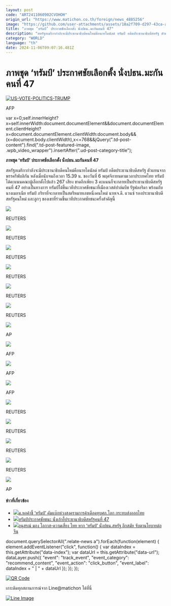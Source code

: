 ```yaml
---
layout: post
code: "ART2411060902CVOHOH"
origin_url: "https://www.matichon.co.th/foreign/news_4885256"
image: "https://github.com/user-attachments/assets/18a2f709-d297-43ca-abdc-e1e44f7763c1"
title: "ภาพชุด ‘ทรัมป์’ ประกาศชัยเลือกตั้ง นั่งปธน.มะกันคนที่ 47"
description: "สหรัฐอเมริกากำลังจะมีประธานาธิบดีคนใหม่คือนายโดนัลด์ ทรัมป์ อดีตประธานาธิบดีสหรัฐ ตัวแทนจากพรรครีพับลิกัน หลังเมื่อนับจนถึงเวลา 15.39 น. ของวันที่ 6 พฤศจิกายนตามเวลาประเทศไทย ทรัมป์ได้คะแนนคณะผู้เลือกตั้งไปแล้ว 267 เสียง ขาดอีกเพียง 3 คะแนนก็จะกลายเป็นประธานาธิบดีสหรัฐคนที่ 47 อย่างเป็นทางการ ทรัมป์ได้ขึ้นเวทีประกาศชัยชนะที่เมืองเวสต์ปาล์มบีช รัฐฟลอริดา พร้อมกับนางเมลาเนีย ทรัมป์ ภริยาที่จะกลายเป็นสตรีหมายเลขหนึ่งคนใหม่ นายเจ.ดี. แวนซ์ รองประธานาธิบดีสหรัฐคนใหม่ และลูกๆ ของเขาที่ร่วมขึ้นเวทีประกาศชัยชนะครั้งสำคัญนี้"
category: "WORLD"
language: "th"
date: 2024-11-06T09:07:16.481Z
---
```


# ภาพชุด ‘ทรัมป์’ ประกาศชัยเลือกตั้ง นั่งปธน.มะกันคนที่ 47

[![](https://www.matichon.co.th/wp-content/uploads/2024/11/ทรัมป์-เอเอฟพี-728.jpg "US-VOTE-POLITICS-TRUMP")](https://www.matichon.co.th/wp-content/uploads/2024/11/ทรัมป์-เอเอฟพี-728.jpg)

AFP

var x=0;self.innerHeight?x=self.innerWidth:document.documentElement&&document.documentElement.clientHeight?x=document.documentElement.clientWidth:document.body&&(x=document.body.clientWidth),x<=768&&jQuery(".td-post-content").find(".td-post-featured-image, .wpb\_video\_wrapper").insertAfter(".ud-post-category-title");

**ภาพชุด ‘ทรัมป์’ ประกาศชัยเลือกตั้ง นั่งปธน.มะกันคนที่ 47**  

สหรัฐอเมริกากำลังจะมีประธานาธิบดีคนใหม่คือนายโดนัลด์ ทรัมป์ อดีตประธานาธิบดีสหรัฐ ตัวแทนจากพรรครีพับลิกัน หลังเมื่อนับจนถึงเวลา 15.39 น. ของวันที่ 6 พฤศจิกายนตามเวลาประเทศไทย ทรัมป์ได้คะแนนคณะผู้เลือกตั้งไปแล้ว 267 เสียง ขาดอีกเพียง 3 คะแนนก็จะกลายเป็นประธานาธิบดีสหรัฐคนที่ 47 อย่างเป็นทางการ ทรัมป์ได้ขึ้นเวทีประกาศชัยชนะที่เมืองเวสต์ปาล์มบีช รัฐฟลอริดา พร้อมกับนางเมลาเนีย ทรัมป์ ภริยาที่จะกลายเป็นสตรีหมายเลขหนึ่งคนใหม่ นายเจ.ดี. แวนซ์ รองประธานาธิบดีสหรัฐคนใหม่ และลูกๆ ของเขาที่ร่วมขึ้นเวทีประกาศชัยชนะครั้งสำคัญนี้

![](https://www.matichon.co.th/wp-content/uploads/2024/11/ทรัมป์-รอยเตอร์-1-728-1.jpg)

REUTERS

![](https://www.matichon.co.th/wp-content/uploads/2024/11/ทรัมป์-รอยเตอร์-3-728.jpg)

REUTERS

![](https://www.matichon.co.th/wp-content/uploads/2024/11/ทรัมป์-รอยเตอร์-4-728.jpg)

REUTERS

![](https://www.matichon.co.th/wp-content/uploads/2024/11/ทรัมป์-รอยเตอร์-9-728.jpg)

REUTERS

![](https://www.matichon.co.th/wp-content/uploads/2024/11/ทรัมป์-รอยเตอร์-11-728.jpg)

REUTERS

![](https://www.matichon.co.th/wp-content/uploads/2024/11/ทรัมป์-รอยเตอร์-12-728.jpg)

REUTERS

![](https://www.matichon.co.th/wp-content/uploads/2024/11/ทรัมป์-เอพี-4-728-1.jpg)

AP 

![](https://www.matichon.co.th/wp-content/uploads/2024/11/ทรัมป์-เอเอฟพี-1-728.jpg)

AFP

![](https://www.matichon.co.th/wp-content/uploads/2024/11/ทรัมป์-เอเอฟพี-3-728.jpg)

AFP

![](https://www.matichon.co.th/wp-content/uploads/2024/11/ทรัมป์-เอเอฟพี-4-728.jpg)

AFP

![](https://www.matichon.co.th/wp-content/uploads/2024/11/2024-11-06T074147Z_537159073_HP1EKB60LDJ72_RTRMADP_3_USA-ELECTION-TRUMP-728.jpg)

REUTERS

![](https://www.matichon.co.th/wp-content/uploads/2024/11/2024-11-06T074444Z_1057164924_HP1EKB60LII7D_RTRMADP_3_USA-ELECTION-TRUMP-728.jpg)

REUTERS

![](https://www.matichon.co.th/wp-content/uploads/2024/11/2024-11-06T074713Z_2107293135_HP1EKB60LMM7I_RTRMADP_3_USA-ELECTION-TRUMP-728.jpg)

REUTERS

![](https://www.matichon.co.th/wp-content/uploads/2024/11/2024-11-06T074053Z_1276778606_HP1EKB60LC26Y_RTRMADP_3_USA-ELECTION-TRUMP-728.jpg)

REUTERS

![](https://www.matichon.co.th/wp-content/uploads/2024/11/AP24311280348694-728.jpg)

AP

#### ข่าวที่เกี่ยวข้อง

*   [![](https://www.matichon.co.th/wp-content/uploads/2024/11/t8.jpg)ม.หอค้าชี้ ‘ทรัมป์’ คัมแบ๊กห่วงสงครามการค้าเดือดทุบศก.โลก กระทบส่งออกไทย](https://www.matichon.co.th/economy/news_4885209)
*   [![](https://www.matichon.co.th/wp-content/uploads/2024/11/ทรัมป์-เอพี-4-728.jpg)ทรัมป์ประกาศชัยชนะ นั่งเก้าอี้ประธานาธิบดีสหรัฐคนที่ 47](https://www.matichon.co.th/foreign/news_4885021)
*   [![](https://www.matichon.co.th/wp-content/uploads/2024/11/721752.jpg)อนุสรณ์ มอง โอกาส-ความเสี่ยง ไทย หาก ‘ทรัมป์’ นั่งปธน.สหรัฐ อีกสมัย จับตานโยบายต่อจีน](https://www.matichon.co.th/foreign/news_4884955)

document.querySelectorAll(".relate-news a").forEach(function(element) { element.addEventListener("click", function() { var dataIndex = this.getAttribute("data-index"); var dataUrl = this.getAttribute("data-url"); dataLayer.push({ "event": "track\_event", "event\_category": "recommend\_content", "event\_action": "click\_button", "event\_label": dataIndex + " | " + dataUrl }); }); });

[![QR Code](https://www.matichon.co.th/wp-content/uploads/2023/07/wob1371z.jpg)](https://lin.ee/ht0nDxX)

เกาะติดทุกสถานการณ์จาก Line@matichon ได้ที่นี่

[![Line Image](https://www.matichon.co.th/wp-content/uploads/2023/07/th.png)](https://lin.ee/ht0nDxX)